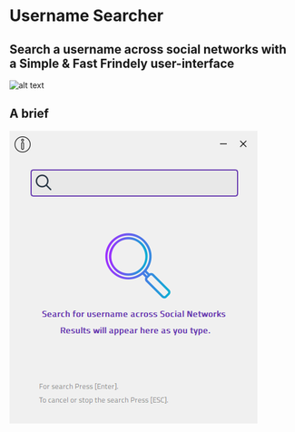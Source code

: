 # Username Searcher

## Search a username across social networks with a Simple & Fast Frindely user-interface

![alt text](https://github.com/aymenbrahimdjelloul/Username-Searcher/blob/main/images/icon.ico)

## A brief

![alt text](https://github.com/aymenbrahimdjelloul/Username-Searcher/blob/main/images/username_searcher_pic1.png)
